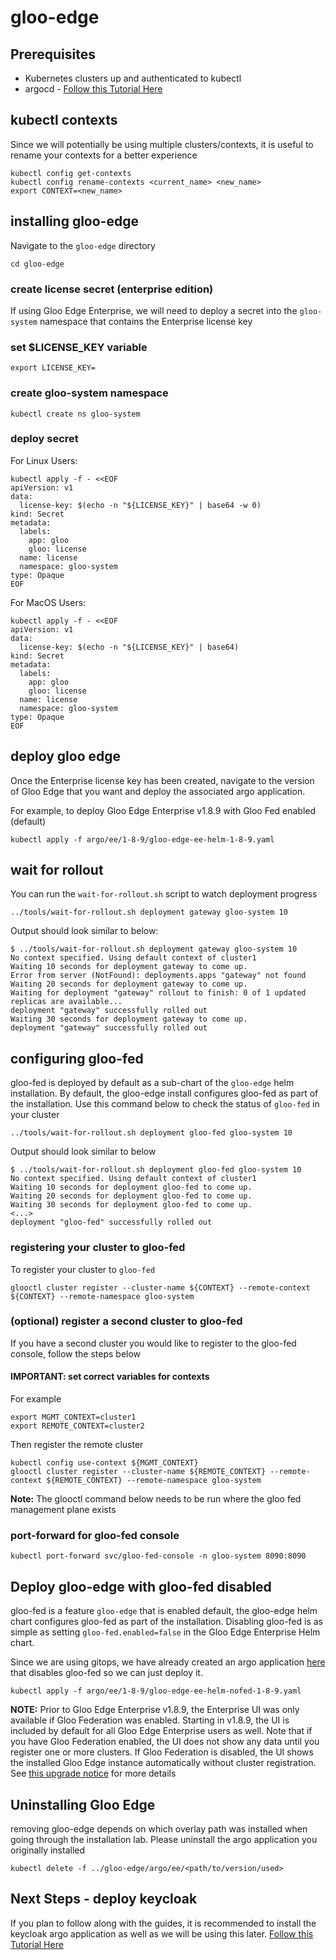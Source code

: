 # gloo-edge

## Prerequisites
- Kubernetes clusters up and authenticated to kubectl
- argocd - [Follow this Tutorial Here](https://github.com/solo-io/gitops-library/tree/main/argocd)

## kubectl contexts
Since we will potentially be using multiple clusters/contexts, it is useful to rename your contexts for a better experience
```
kubectl config get-contexts
kubectl config rename-contexts <current_name> <new_name>
export CONTEXT=<new_name>
```

## installing gloo-edge
Navigate to the `gloo-edge` directory
```
cd gloo-edge
```

### create license secret (enterprise edition)
If using Gloo Edge Enterprise, we will need to deploy a secret into the `gloo-system` namespace that contains the Enterprise license key

### set $LICENSE_KEY variable
```
export LICENSE_KEY=
```

### create gloo-system namespace
```
kubectl create ns gloo-system
```

### deploy secret

For Linux Users:
```
kubectl apply -f - <<EOF
apiVersion: v1
data:
  license-key: $(echo -n "${LICENSE_KEY}" | base64 -w 0)
kind: Secret
metadata:
  labels:
    app: gloo
    gloo: license
  name: license
  namespace: gloo-system
type: Opaque
EOF
```

For MacOS Users:
```
kubectl apply -f - <<EOF
apiVersion: v1
data:
  license-key: $(echo -n "${LICENSE_KEY}" | base64)
kind: Secret
metadata:
  labels:
    app: gloo
    gloo: license
  name: license
  namespace: gloo-system
type: Opaque
EOF
```

## deploy gloo edge
Once the Enterprise license key has been created, navigate to the version of Gloo Edge that you want and deploy the associated argo application.

For example, to deploy Gloo Edge Enterprise v1.8.9 with Gloo Fed enabled (default)
```
kubectl apply -f argo/ee/1-8-9/gloo-edge-ee-helm-1-8-9.yaml
```

## wait for rollout
You can run the `wait-for-rollout.sh` script to watch deployment progress
```
../tools/wait-for-rollout.sh deployment gateway gloo-system 10
```

Output should look similar to below:
```
$ ../tools/wait-for-rollout.sh deployment gateway gloo-system 10
No context specified. Using default context of cluster1
Waiting 10 seconds for deployment gateway to come up.
Error from server (NotFound): deployments.apps "gateway" not found
Waiting 20 seconds for deployment gateway to come up.
Waiting for deployment "gateway" rollout to finish: 0 of 1 updated replicas are available...
deployment "gateway" successfully rolled out
Waiting 30 seconds for deployment gateway to come up.
deployment "gateway" successfully rolled out
```

## configuring gloo-fed
gloo-fed is deployed by default as a sub-chart of the `gloo-edge` helm installation. By default, the gloo-edge install configures gloo-fed as part of the installation. Use this command below to check the status of `gloo-fed` in your cluster
```
../tools/wait-for-rollout.sh deployment gloo-fed gloo-system 10
```

Output should look similar to below
```
$ ../tools/wait-for-rollout.sh deployment gloo-fed gloo-system 10
No context specified. Using default context of cluster1
Waiting 10 seconds for deployment gloo-fed to come up.
Waiting 20 seconds for deployment gloo-fed to come up.
Waiting 30 seconds for deployment gloo-fed to come up.
<...>
deployment "gloo-fed" successfully rolled out
```

### registering your cluster to gloo-fed
To register your cluster to `gloo-fed`
```
glooctl cluster register --cluster-name ${CONTEXT} --remote-context ${CONTEXT} --remote-namespace gloo-system
```

### (optional) register a second cluster to gloo-fed
If you have a second cluster you would like to register to the gloo-fed console, follow the steps below

#### IMPORTANT: set correct variables for contexts
For example
```
export MGMT_CONTEXT=cluster1
export REMOTE_CONTEXT=cluster2
```

Then register the remote cluster
```
kubectl config use-context ${MGMT_CONTEXT}
glooctl cluster register --cluster-name ${REMOTE_CONTEXT} --remote-context ${REMOTE_CONTEXT} --remote-namespace gloo-system
```

**Note:** The glooctl command below needs to be run where the gloo fed management plane exists

### port-forward for gloo-fed console
```
kubectl port-forward svc/gloo-fed-console -n gloo-system 8090:8090
```

## Deploy gloo-edge with gloo-fed disabled
gloo-fed is a feature `gloo-edge` that is enabled default, the gloo-edge helm chart configures gloo-fed as part of the installation. Disabling gloo-fed is as simple as setting `gloo-fed.enabled=false` in the Gloo Edge Enterprise Helm chart. 

Since we are using gitops, we have already created an argo application [here](https://github.com/solo-io/gitops-library/blob/main/gloo-edge/argo/ee/1-8-9/gloo-edge-ee-helm-nofed-1-8-9.yaml) that disables gloo-fed so we can just deploy it.
```
kubectl apply -f argo/ee/1-8-9/gloo-edge-ee-helm-nofed-1-8-9.yaml
```

**NOTE:** Prior to Gloo Edge Enterprise v1.8.9, the Enterprise UI was only available if Gloo Federation was enabled. Starting in v1.8.9, the UI is included by default for all Gloo Edge Enterprise users as well. Note that if you have Gloo Federation enabled, the UI does not show any data until you register one or more clusters. If Gloo Federation is disabled, the UI shows the installed Gloo Edge instance automatically without cluster registration. See [this upgrade notice](https://docs.solo.io/gloo-edge/master/operations/upgrading/1.8.0/#enterprise-ui) for more details

## Uninstalling Gloo Edge
removing gloo-edge depends on which overlay path was installed when going through the installation lab. Please uninstall the argo application you originally installed
```
kubectl delete -f ../gloo-edge/argo/ee/<path/to/version/used>
```

## Next Steps - deploy keycloak
If you plan to follow along with the guides, it is recommended to install the keycloak argo application as well as we will be using this later.
[Follow this Tutorial Here](https://github.com/solo-io/gitops-library/tree/main/keycloak)

